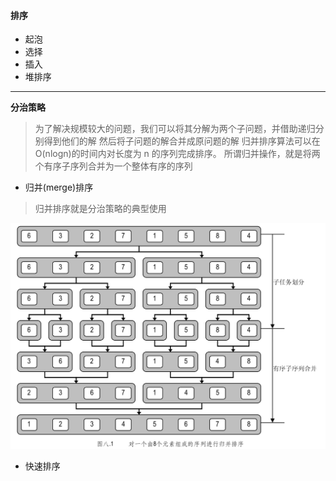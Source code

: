 #### 排序
* 起泡
* 选择
* 插入
* 堆排序

---
**分治策略**
> 为了解决规模较大的问题，我们可以将其分解为两个子问题，并借助递归分别得到他们的解
> 然后将子问题的解合并成原问题的解
> 归并排序算法可以在 O(nlogn)的时间内对长度为 n 的序列完成排序。
> 所谓归并操作，就是将两个有序子序列合并为一个整体有序的序列
> 

* 归并(merge)排序
> 归并排序就是分治策略的典型使用

![sort](./pic/mergeSort.png)

* 快速排序

